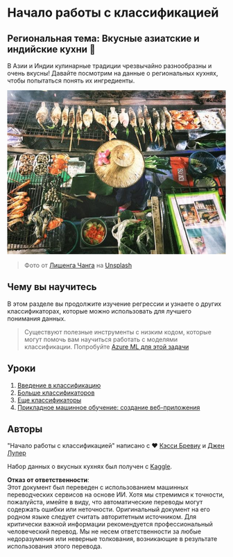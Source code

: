 # Начало работы с классификацией

## Региональная тема: Вкусные азиатские и индийские кухни 🍜

В Азии и Индии кулинарные традиции чрезвычайно разнообразны и очень вкусны! Давайте посмотрим на данные о региональных кухнях, чтобы попытаться понять их ингредиенты.

![Продавец тайской еды](../../../translated_images/thai-food.c47a7a7f9f05c21892a1f9dc7bf30669e6d18dfda420c5c7ebb4153f6a304edd.ru.jpg)
> Фото от <a href="https://unsplash.com/@changlisheng?utm_source=unsplash&utm_medium=referral&utm_content=creditCopyText">Лишенга Чанга</a> на <a href="https://unsplash.com/s/photos/asian-food?utm_source=unsplash&utm_medium=referral&utm_content=creditCopyText">Unsplash</a>

## Чему вы научитесь

В этом разделе вы продолжите изучение регрессии и узнаете о других классификаторах, которые можно использовать для лучшего понимания данных.

> Существуют полезные инструменты с низким кодом, которые могут помочь вам научиться работать с моделями классификации. Попробуйте [Azure ML для этой задачи](https://docs.microsoft.com/learn/modules/create-classification-model-azure-machine-learning-designer/?WT.mc_id=academic-77952-leestott)

## Уроки

1. [Введение в классификацию](1-Introduction/README.md)
2. [Больше классификаторов](2-Classifiers-1/README.md)
3. [Еще классификаторы](3-Classifiers-2/README.md)
4. [Прикладное машинное обучение: создание веб-приложения](4-Applied/README.md)

## Авторы

"Начало работы с классификацией" написано с ♥️ [Кэсси Бревиу](https://www.twitter.com/cassiebreviu) и [Джен Лупер](https://www.twitter.com/jenlooper)

Набор данных о вкусных кухнях был получен с [Kaggle](https://www.kaggle.com/hoandan/asian-and-indian-cuisines).

**Отказ от ответственности**:  
Этот документ был переведен с использованием машинных переводческих сервисов на основе ИИ. Хотя мы стремимся к точности, пожалуйста, имейте в виду, что автоматические переводы могут содержать ошибки или неточности. Оригинальный документ на его родном языке следует считать авторитетным источником. Для критически важной информации рекомендуется профессиональный человеческий перевод. Мы не несем ответственности за любые недоразумения или неверные толкования, возникающие в результате использования этого перевода.